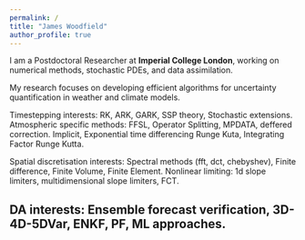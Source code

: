 ```yaml
---
permalink: /
title: "James Woodfield"
author_profile: true
---
```


I am a Postdoctoral Researcher at **Imperial College London**, working on
numerical methods, stochastic PDEs, and data assimilation.  

My research focuses on developing efficient algorithms for uncertainty
quantification in weather and climate models.


Timestepping interests:
RK, ARK, GARK, SSP theory, Stochastic extensions.
Atmospheric specific methods: FFSL, Operator Splitting, MPDATA, deffered correction.
Implicit, Exponential time differencing Runge Kuta, Integrating Factor Runge Kutta. 

Spatial discretisation interests:
Spectral methods (fft, dct, chebyshev), Finite difference, Finite Volume, Finite Element. Nonlinear limiting: 1d slope limiters, multidimensional slope limiters, FCT.

DA interests:
Ensemble forecast verification, 3D-4D-5DVar, ENKF, PF, ML approaches. 
---